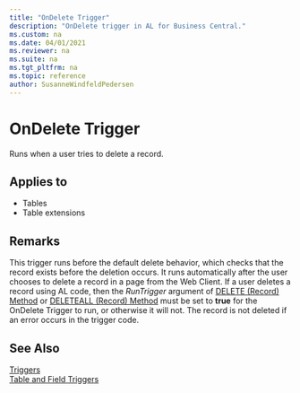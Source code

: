 ```yaml
---
title: "OnDelete Trigger"
description: "OnDelete trigger in AL for Business Central."
ms.custom: na
ms.date: 04/01/2021
ms.reviewer: na
ms.suite: na
ms.tgt_pltfrm: na
ms.topic: reference
author: SusanneWindfeldPedersen
---
```


# OnDelete Trigger
Runs when a user tries to delete a record.  
  
## Applies to  
- Tables  
- Table extensions
  
## Remarks  
 This trigger runs before the default delete behavior, which checks that the record exists before the deletion occurs. It runs automatically after the user chooses to delete a record in a page from the Web Client. If a user deletes a record using AL code, then the *RunTrigger* argument of [DELETE (Record) Method](../methods-auto/record/record-delete-method.md) or [DELETEALL (Record) Method](../methods-auto/record/record-deleteall-method.md) must be set to **true** for the OnDelete Trigger to run, or otherwise it will not. The record is not deleted if an error occurs in the trigger code.  
  
## See Also  
 [Triggers](devenv-triggers.md)  
 [Table and Field Triggers](devenv-table-and-field-triggers.md)  
